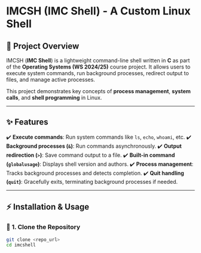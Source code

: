 # IMCSH (IMC Shell) - A Custom Linux Shell

## 📌 Project Overview

IMCSH (**IMC Shell**) is a lightweight command-line shell written in **C** as part of the **Operating Systems (WS 2024/25)** course project. It allows users to execute system commands, run background processes, redirect output to files, and manage active processes.

This project demonstrates key concepts of **process management**, **system calls**, and **shell programming** in Linux.

---

## ✨ Features

✔️ **Execute commands**: Run system commands like `ls`, `echo`, `whoami`, etc.
✔️ **Background processes (`&`)**: Run commands asynchronously.
✔️ **Output redirection (`>`)**: Save command output to a file.
✔️ **Built-in command (`globalusage`)**: Displays shell version and authors.
✔️ **Process management**: Tracks background processes and detects completion.
✔️ **Quit handling (`quit`)**: Gracefully exits, terminating background processes if needed.

---

## ⚡ Installation & Usage

### 🔹 **1. Clone the Repository**

```sh
git clone <repo_url>
cd imcshell
```

